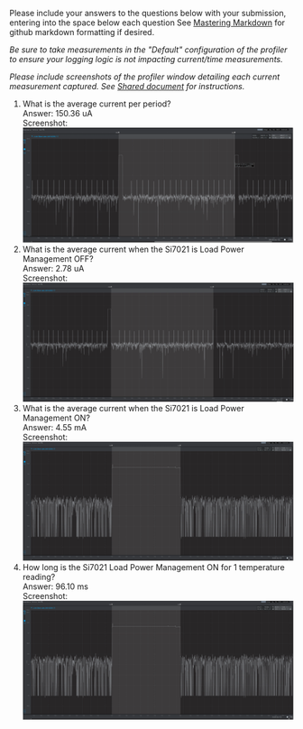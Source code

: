 Please include your answers to the questions below with your submission, entering into the space below each question
See [Mastering Markdown](https://guides.github.com/features/mastering-markdown/) for github markdown formatting if desired.

*Be sure to take measurements in the "Default" configuration of the profiler to ensure your logging logic is not impacting current/time measurements.*

*Please include screenshots of the profiler window detailing each current measurement captured.  See [Shared document](https://docs.google.com/document/d/1Ro9G2Nsr_ZXDhBYJ6YyF9CPivb--6UjhHRmVhDGySag/edit?usp=sharing) for instructions.* 

1. What is the average current per period?   
   Answer: 150.36 uA
   <br>Screenshot:  
   ![Avg_current_per_period](screenshots/avg_current_per_period.PNG)  
2. What is the average current when the Si7021 is Load Power Management OFF?  
   Answer: 2.78 uA
   <br>Screenshot:  
   ![Avg_current_lpmOFF](screenshots/avg_current_lpmOff.PNG)
3. What is the average current when the Si7021 is Load Power Management ON?  
   Answer: 4.55 mA
   <br>Screenshot:  
   ![Avg_current_lpmON](screenshots/avg_current_lpmOn.PNG)
4. How long is the Si7021 Load Power Management ON for 1 temperature reading?  
   Answer: 96.10 ms
   <br>Screenshot:  
   ![Time_lpmON](screenshots/time_lpmOn.PNG)
